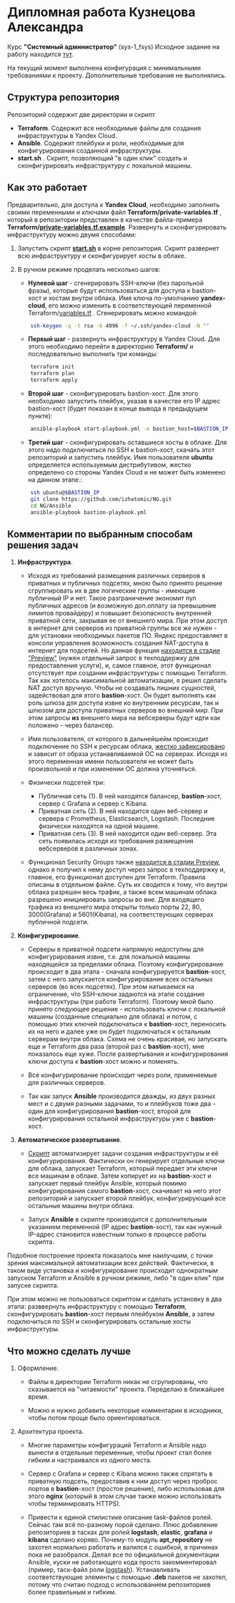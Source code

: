 # Дипломная работа Кузнецова Александра
Курс **"Системный администратор"** (sys-1_fsys)
Исходное задание на работу находится [тут](https://github.com/netology-code/sys-diplom/blob/main/README.md).

На текущий момент выполнена конфигурация с минимальными требованиями к проекту. Дополнительные требования не выполнялись.

## Структура репозитория
Репозиторий содержит две директории и скрипт
- **Terraform**. Содержит все необходимые файлы для создания инфраструктуры в Yandex Cloud.
- **Ansible**. Содержит плейбуки и роли, необходимые для конфигурирования созданной инфраструктуры.
- **start.sh** . Скрипт, позволяющий "в один клик" создать и сконфигурировать инфраструктуру с локальной машины.

## Как это работает
Предварительно, для доступа к **Yandex Cloud**, необходимо заполнить своими переменными и ключами файл **Terraform/private-variables.tf** , который в репозитории представлен в качестве файла-примера **Terraform/[private-variables.tf.example](https://github.com/izhatomic/NG/blob/master/Terraform/private-variables.tf.example)**.
Развернуть и сконфигурировать инфраструктуру можно двумя способами:
1. Запустить скрипт [**start.sh**](https://github.com/izhatomic/NG/blob/master/start.sh) в корне репозитория. Скрипт развернет всю инфраструктуру и сконфигурирует хосты в облаке.

2. В ручном режиме проделать несколько шагов:
    + **Нулевой шаг** - сгенерировать SSH-ключи (без парольной фразы), которые будут использоваться для доступа к bastion-хост и хостам внутри облака. Имя ключа по-умолчанию **yandex-cloud**, его можно изменить в соответствующей переменной Terraform/[variables.tf](https://github.com/izhatomic/NG/blob/master/Terraform/variables.tf) . Сгенерировать можно командой:
    ```bash
        ssh-keygen -q -t rsa -b 4096 -f ~/.ssh/yandex-cloud -N ""
    ```
    + **Первый шаг** - развернуть инфраструктуру в Yandex Cloud. Для этого необходимо перейти в директорию **Terraform/** и последовательно выполнить три команды:
    ```bash
        terraform init
        terraform plan
        terraform apply
    ```
    + **Второй шаг** - сконфигурировать bastion-хост. Для этого необходимо запустить плейбук, указав в качестве его IP адрес bastion-хост (будет показан в конце вывода в предыдущем пункте):
    ```bash
        ansible-playbook start-playbook.yml -e bastion_host=$BASTION_IP
    ```
    + **Третий шаг** - сконфигурировать оставшиеся хосты в облаке. Для этого надо подключиться по SSH к bastion-хост, скачать этот репозиторий и запустить плейбук. Имя пользователя **ubuntu** определяется используемым дистрибутивом, жестко определено со стороны Yandex Cloud и не может быть изменено на данном этапе.:
    ```bash
        ssh ubuntu@$BASTION_IP    
        git clone https://github.com/izhatomic/NG.git
        cd NG/Ansible
        ansible-playbook bastion-playbook.yml
    ```

## Комментарии по выбранным способам решения задач
1. **Инфраструктура**.

    * Исходя из требований размещения различных серверов в приватных и публичных подсетях, мною было принято решение сгруппировать их в две логические группы - имеющие публичный IP и нет. Такое разграничение экономит пул публичных адресов (и возможную доп.оплату за превышение лимитов провайдеру) и повышает безопасность внутренней приватной сети, закрывая ее от внешнего мира.
    При этом доступ в интернет для серверов из приватной группы все же нужен - для установки необходимых пакетов ПО. Яндекс предоставляет в консоли управления возможность создания NAT-доступа в интернет для подсетей. Но данная функция [находится в стадии "Preview"](https://cloud.yandex.ru/docs/vpc/operations/enable-nat) (нужен отдельный запрос в техподдержку для предоставления услуги), и, самое главное, этот функционал отсутствует при создании инфраструктуры с помощью Terraform.
    Так как хотелось максимальной автоматизации, я решил сделать NAT доступ вручную. Чтобы не создавать лишних сущностей, задействовал для этого **bastion**-хост. Он будет выполнять как роль шлюза для доступа извне ко внутренним ресурсам, так и шлюзом для доступа приватных серверов во внешний мир. При этом запросы **из** внешнего мира на вебсерверы будут идти как положено - через балансер.
    
    * Имя пользователя, от которого в дальнейшейм происходит подключение по SSH к ресурсам облака, [жестко зафиксировано](https://cloud.yandex.ru/docs/compute/concepts/vm-metadata) и зависит от образа устанавливаемой ОС на серверах. Исходя из этого переменная имени пользователя не может быть произвольной и при изменении ОС должна уточняться.
    
    * Физически подсетей три:
        - Публичная сеть (1). В ней находятся балансер, **bastion**-хост, сервер с Grafana и сервер с Kibana.
        - Приватная сеть (2). В ней находится один веб-сервер и сервера с Prometheus, Elasticsearch, Logstash. Последние физически находятся на одной машине.
        - Приватная сеть (3). В ней находится один веб-сервер. Эта сеть появилась исходя из требования размещения вебсерверов в различных зонах.
    
    * Функционал Security Groups также [находится в стадии Preview](https://cloud.yandex.ru/docs/vpc/operations/security-group-create), однако я получил к нему доступ через запрос в техподдержку и, главное, его функционал доступен для Terraform. Правила описаны в отдельном файле. Суть их сводится к тому, что внутри облака разрешен весь трафик, а также всем машинам облака разрешено инициировать запросы во вне. Для входящего трафика из внешнего мира открыты только порты 22, 80, 3000(Grafana) и 5601(Kibana), на соответствующих серверах публичной подсети.
    
2. **Конфигурирование**.

    * Серверы в приватной подсети напрямую недоступны для конфигурирования извне, т.е. для локальной машины находящейся за пределами облака. Поэтому конфигурирование происходит в два этапа - сначала конфигурируется **bastion**-хост, затем с него запускается конфигурирование всех остальных серверов (во всех подсетях). При этом натыкаемся на ограничение, что SSH-ключи задаются на этапе создания инфраструктуры (при работе Terraform). Поэтому мной было принято следующее решение - использовать ключи с локальной машины (созданные специально для облака) и потом, с помощью этих ключей подключаться к **bastion**-хост, переносить их на него и далее уже он будет подключаться к остальным серверам внутри облака. Схема не очень красивая, но запускать еще и Terraform два раза (второй раз с **bastion**-хост), мне показалось еще хуже. После развертывания и конфигурирования ключи доступа к **bastion**-хост можно и поменять.

    * Все конфигурирование происходит через роли, применяемые для различных серверов.
    
    * Так как запуск **Ansible** производится дважды, из двух разных мест и с двумя разными задачами, то и плейбуков тоже два - один для конфигурирования **bastion**-хост, второй для конфигурирования остальной инфраструктуры уже с **bastion**-хост.

3. **Автоматическое развертывание**.

    * [Скрипт](https://github.com/izhatomic/NG/blob/master/start.sh) автоматизирует задачи создания инфраструктуры и её конфигурирования. Фактически он генерирует отдельные ключи для облака, запускает Terraform, который передает эти ключи все машинам в облаке. Затем копирует их на **bastion**-хост и запускает первый плейбук Ansible, который помимо конфигурирования самого **bastion**-хост, скачивает на него этот репозиторий и запускает второй плейбук, конфигурирующий все остальные машины внутри облака.

    * Запуск **Ansible** в скрипте производится с дополнительным указанием переменной (IP адрес **bastion**-хост), так как нужный IP-адрес становится известным только в процессе работы скрипта.
    
Подобное построение проекта показалось мне наилучшим, с точки зрения максимальной автоматизации всех действий. Фактически, в таком виде установка и конфигурирование происходит однократным запуском Terraform и Ansible в ручном режиме, либо "в один клик" при запуске скрипта.

При этом можно не пользоваться скриптом и сделать установку в два этапа: разввернуть инфраструктуру с помощью **Terraform**, сконфигурировать **bastion**-хост первым плейбуком **Ansible**, а затем подключиться по SSH и сконфигурировать остальные хосты инфраструктуры.

## Что можно сделать лучше
1. Оформление.

    * Файлы в директории Terraform никак не сгрупированы, что сказывается на "читаемости" проекта. Переделаю в ближайшее время.
    
    * Можно и нужно добавить некоторые комментарии в исходники, чтобы потом проще было ориентироваться.
 
2. Архитектура проекта.

    * Многие параметры конфигураций Terraform и Ansible надо вынести в отдельные переменные, чтобы проект стал более гибким и настраивался из одного места.
    
    * Сервер с Grafana и сервер с Kibana можно также спрятать в приватную подсеть, предоставив к ним доступ через проброс портов в **bastion**-хост (простое решение), либо использовав для этого **nginx** (который в этом случае также можно использовать чтобы терминировать HTTPS).
    * Привести к единой стилистике описание task-файлов ролей. Сейчас там всё по-разному порой сделано. Плюс добавление репозиториев в тасках для ролей **logstash**, **elastic**, **grafana** и **kibana** сделано коряво. Почему-то модуль **apt_repository** не захотел нормально работать и валился с ошибкой, в причинах пока не разобрался. Делал все по официальной документации Ansible, куски не работающего кода просто закомментировал (пример, таск-файл роли [logstash](https://github.com/izhatomic/NG/blob/master/Ansible/roles/logstash/tasks/main.yml)). Устанавливать соответствующие элементы с помощью **.deb** пакетов не захотел, потому что считаю подход с использованием репозиториев более правильным и гибким.
    
